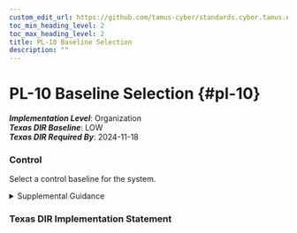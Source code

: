 ```yaml
---
custom_edit_url: https://github.com/tamus-cyber/standards.cyber.tamus.edu/tree/main/static/content/tamus.edu/TAMUS_profile.xml
toc_min_heading_level: 2
toc_max_heading_level: 2
title: PL-10 Baseline Selection
description: ""
---
```


# PL-10 Baseline Selection {#pl-10}

_**Implementation Level**_: Organization\
_**Texas DIR Baseline**_: LOW\
_**Texas DIR Required By**_: 2024-11-18

### Control

Select a control baseline for the system.

<details>
  <summary>Supplemental Guidance</summary>

Select a control baseline for the system.

</details>

### Texas DIR Implementation Statement

